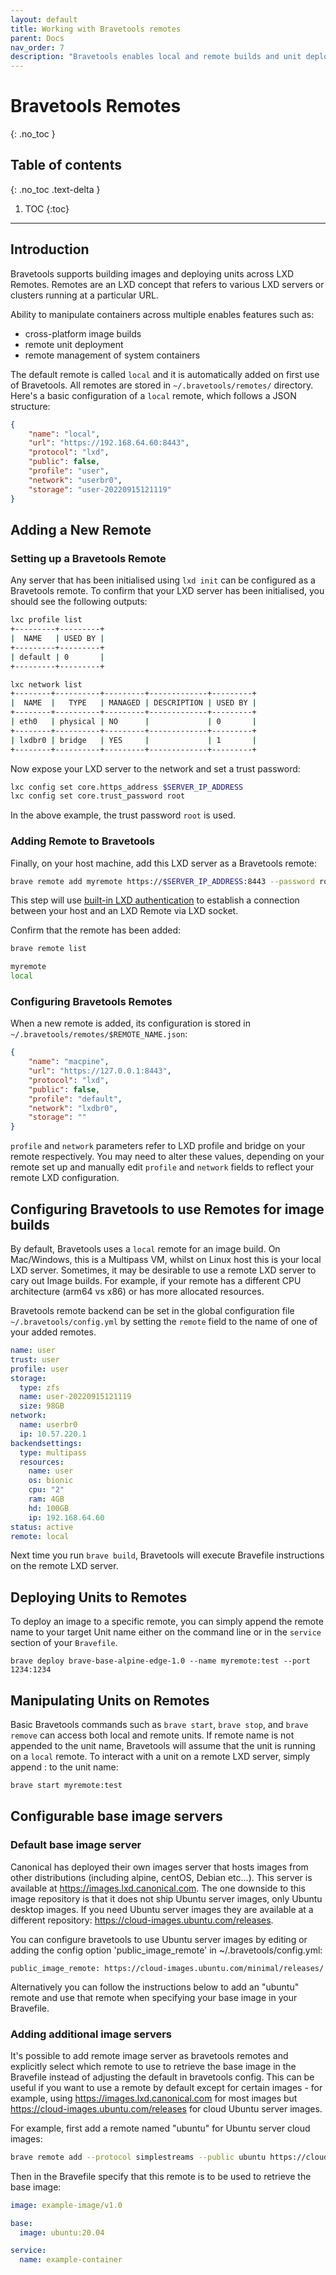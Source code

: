 ```yaml
---
layout: default
title: Working with Bravetools remotes
parent: Docs
nav_order: 7
description: "Bravetools enables local and remote builds and unit deployments"
---
```


# Bravetools Remotes
{: .no_toc }

## Table of contents
{: .no_toc .text-delta }

1. TOC
{:toc}

---

## Introduction

Bravetools supports building images and deploying units across LXD Remotes. Remotes are an LXD concept that refers to various LXD servers or clusters running at a particular URL.

Ability to manipulate containers across multiple enables features such as:

* cross-platform image builds
* remote unit deployment
* remote management of system containers

The default remote is called `local` and it is automatically added on first use of Bravetools. All remotes are stored in `~/.bravetools/remotes/` directory. Here's a basic configuration of a `local` remote, which follows a JSON structure:

```json
{
    "name": "local",
    "url": "https://192.168.64.60:8443",
    "protocol": "lxd",
    "public": false,
    "profile": "user",
    "network": "userbr0",
    "storage": "user-20220915121119"
}
```

## Adding a New Remote

### Setting up a Bravetools Remote
Any server that has been initialised using `lxd init` can be configured as a Bravetools remote. To confirm that your LXD server has been initialised, you should see the following outputs:

``` bash
lxc profile list
+---------+---------+
|  NAME   | USED BY |
+---------+---------+
| default | 0       |
+---------+---------+

lxc network list
+--------+----------+---------+-------------+---------+
|  NAME  |   TYPE   | MANAGED | DESCRIPTION | USED BY |
+--------+----------+---------+-------------+---------+
| eth0   | physical | NO      |             | 0       |
+--------+----------+---------+-------------+---------+
| lxdbr0 | bridge   | YES     |             | 1       |
+--------+----------+---------+-------------+---------+
```

Now expose your LXD server to the network and set a trust password:

```bash
lxc config set core.https_address $SERVER_IP_ADDRESS
lxc config set core.trust_password root
```

In the above example, the trust password ``root`` is used.

### Adding Remote to Bravetools

Finally, on your host machine, add this LXD server as a Bravetools remote:

```bash
brave remote add myremote https://$SERVER_IP_ADDRESS:8443 --password root
```

This step will use [built-in LXD authentication](https://documentation.ubuntu.com/lxd/en/latest/authentication/) to establish a connection between your host and an LXD Remote via LXD socket.

Confirm that the remote has been added:

```bash
brave remote list

myremote
local
```

### Configuring Bravetools Remotes

When a new remote is added, its configuration is stored in `~/.bravetools/remotes/$REMOTE_NAME.json`:

```json
{
    "name": "macpine",
    "url": "https://127.0.0.1:8443",
    "protocol": "lxd",
    "public": false,
    "profile": "default",
    "network": "lxdbr0",
    "storage": ""
}
```

`profile` and `network` parameters refer to LXD profile and bridge on your remote respectively. You may need to alter these values, depending on your remote set up and manually edit `profile` and `network` fields to reflect your remote LXD configuration.

## Configuring Bravetools to use Remotes for image builds

By default, Bravetools uses a `local` remote for an image build. On Mac/Windows, this is a Multipass VM, whilst on Linux host this is your local LXD server. Sometimes, it may be desirable to use a remote LXD server to cary out Image builds. For example, if your remote has a different CPU architecture (arm64 vs x86) or has more allocated resources.

Bravetools remote backend can be set in the global configuration file `~/.bravetools/config.yml` by setting the `remote` field to the name of one of your added remotes.

```yaml
name: user
trust: user
profile: user
storage:
  type: zfs
  name: user-20220915121119
  size: 98GB
network:
  name: userbr0
  ip: 10.57.220.1
backendsettings:
  type: multipass
  resources:
    name: user
    os: bionic
    cpu: "2"
    ram: 4GB
    hd: 100GB
    ip: 192.168.64.60
status: active
remote: local
```

Next time you run `brave build`, Bravetools will execute Bravefile instructions on the remote LXD server.

## Deploying Units to Remotes

To deploy an image to a specific remote, you can simply append the remote name to your target Unit name either on the command line or in the ``service`` section of your ``Bravefile``.

```
brave deploy brave-base-alpine-edge-1.0 --name myremote:test --port 1234:1234
```

## Manipulating Units on Remotes

Basic Bravetools commands such as `brave start`, `brave stop`, and `brave remove` can access both local and remote units. If remote name is not appended to the unit name, Bravetools will assume that the unit is running on a `local` remote. To interact with a unit on a remote LXD server, simply append <remote>: to the unit name:

```bash
brave start myremote:test
```

## Configurable base image servers

### Default base image server
Canonical has deployed their own images server that hosts images from other distributions (including alpine, centOS, Debian etc...). This server is available at https://images.lxd.canonical.com. The one downside to this image repository is that it does not ship Ubuntu server images, only Ubuntu desktop images. If you need Ubuntu server images they are available at a different repository: https://cloud-images.ubuntu.com/releases.

You can configure bravetools to use Ubuntu server images by editing or adding the config option 'public_image_remote' in ~/.bravetools/config.yml:
```
public_image_remote: https://cloud-images.ubuntu.com/minimal/releases/
```

Alternatively you can follow the instructions below to add an "ubuntu" remote and use that remote when specifying your base image in your Bravefile.

### Adding additional image servers
It's possible to add remote image server as bravetools remotes and explicitly select which remote to use to retrieve the base image in the Bravefile instead of adjusting the default in bravetools config. This can be useful if you want to use a remote by default except for certain images - for example, using https://images.lxd.canonical.com for most images but https://cloud-images.ubuntu.com/releases for cloud Ubuntu server images.

For example, first add a remote named "ubuntu" for Ubuntu server cloud images:
```sh
brave remote add --protocol simplestreams --public ubuntu https://cloud-images.ubuntu.com/releases/                     
```

Then in the Bravefile specify that this remote is to be used to retrieve the base image:
```yaml
image: example-image/v1.0

base:
  image: ubuntu:20.04

service:
  name: example-container
```
